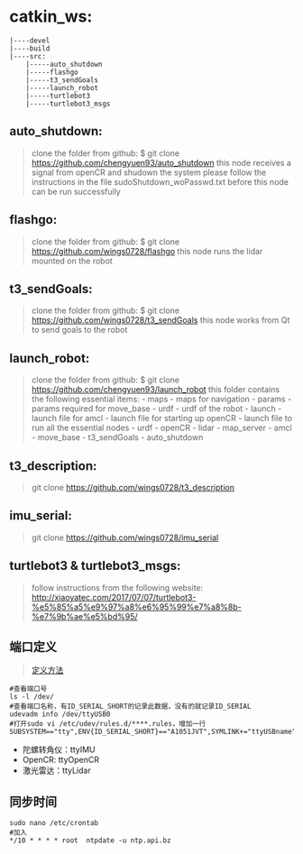 # catkin_ws:
	|----devel
	|----build
	|----src:
		|-----auto_shutdown
		|-----flashgo
		|-----t3_sendGoals
		|-----launch_robot
		|-----turtlebot3
		|-----turtlebot3_msgs


## auto_shutdown:
>	clone the folder from github:
>		$ git clone https://github.com/chengyuen93/auto_shutdown
>	this node receives a signal from openCR and shudown the system
>	please follow the instructions in the file sudoShutdown_woPasswd.txt before this node can be run successfully

## flashgo:
>	clone the folder from github:
>		$ git clone https://github.com/wings0728/flashgo
>	this node runs the lidar mounted on the robot

## t3_sendGoals:
>	clone the folder from github:
>		$ git clone https://github.com/wings0728/t3_sendGoals
>	this node works from Qt to send goals to the robot

## launch_robot:
>	clone the folder from github:
>		$ git clone https://github.com/chengyuen93/launch_robot
>	this folder contains the following essential items:
>		- maps 		- maps for navigation
>		- params 	- params required for move_base
>		- urdf		- urdf of the robot
>		- launch	- launch file for amcl
>				- launch file for starting up openCR
>				- launch file to run all the essential nodes
>					- urdf
>					- openCR
>					- lidar
>					- map_server
>					- amcl
>					- move_base
>					- t3_sendGoals
>					- auto_shutdown

## t3_description:
> git clone https://github.com/wings0728/t3_description

## imu_serial:
> git clone https://github.com/wings0728/imu_serial

## turtlebot3 & turtlebot3_msgs:
>	follow instructions from the following website: 
>		http://xiaoyatec.com/2017/07/07/turtlebot3-%e5%85%a5%e9%97%a8%e6%95%99%e7%a8%8b-%e7%9b%ae%e5%bd%95/


## 端口定义
> [定义方法](http://blog.163.com/zhang_hu_0728/blog/static/24688806720175111326630/)
```shell
#查看端口号
ls -l /dev/
#查看端口名称，有ID_SERIAL_SHORT的记录此数据，没有的就记录ID_SERIAL
udevadm info /dev/ttyUSB0
#打开sudo vi /etc/udev/rules.d/****.rules，增加一行
SUBSYSTEM=="tty",ENV{ID_SERIAL_SHORT}=="A1051JVT",SYMLINK+="ttyUSBname"
```
- 陀螺转角仪：ttyIMU
- OpenCR: ttyOpenCR
- 激光雷达：ttyLidar


## 同步时间
```shell
sudo nano /etc/crontab
#加入
*/10 * * * * root  ntpdate -u ntp.api.bz
```


